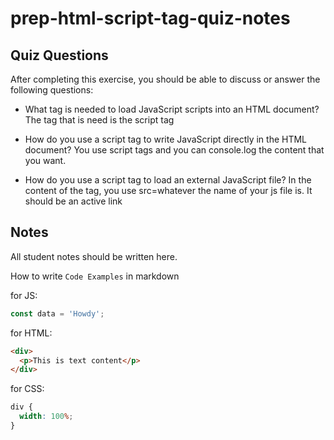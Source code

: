 # prep-html-script-tag-quiz-notes

## Quiz Questions

After completing this exercise, you should be able to discuss or answer the following questions:

- What tag is needed to load JavaScript scripts into an HTML document?
  The tag that is need is the script tag

- How do you use a script tag to write JavaScript directly in the HTML document?
  You use script tags and you can console.log the content that you want.
- How do you use a script tag to load an external JavaScript file?
  In the content of the tag, you use src=whatever the name of your js file is. It should be an active link

## Notes

All student notes should be written here.

How to write `Code Examples` in markdown

for JS:

```javascript
const data = 'Howdy';
```

for HTML:

```html
<div>
  <p>This is text content</p>
</div>
```

for CSS:

```css
div {
  width: 100%;
}
```
